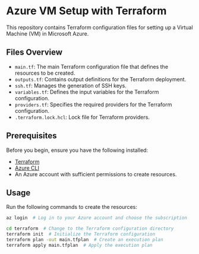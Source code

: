 # Azure VM Setup with Terraform

This repository contains Terraform configuration files for setting up a Virtual
Machine (VM) in Microsoft Azure.

## Files Overview

- `main.tf`: The main Terraform configuration file that defines the resources
to be created.
- `outputs.tf`: Contains output definitions for the Terraform deployment.
- `ssh.tf`: Manages the generation of SSH keys.
- `variables.tf`: Defines the input variables for the Terraform configuration.
- `providers.tf`: Specifies the required providers for the Terraform
configuration.
- `.terraform.lock.hcl`: Lock file for Terraform providers.

## Prerequisites

Before you begin, ensure you have the following installed:

- [Terraform](https://developer.hashicorp.com/terraform/install)
- [Azure CLI](https://learn.microsoft.com/en-us/cli/azure/install-azure-cli)
- An Azure account with sufficient permissions to create resources.

## Usage

Run the following commands to create the resources:

```bash
az login  # Log in to your Azure account and choose the subscription

cd terraform  # Change to the Terraform configuration directory
terraform init  # Initialize the Terraform configuration
terraform plan -out main.tfplan  # Create an execution plan
terraform apply main.tfplan  # Apply the execution plan
```
